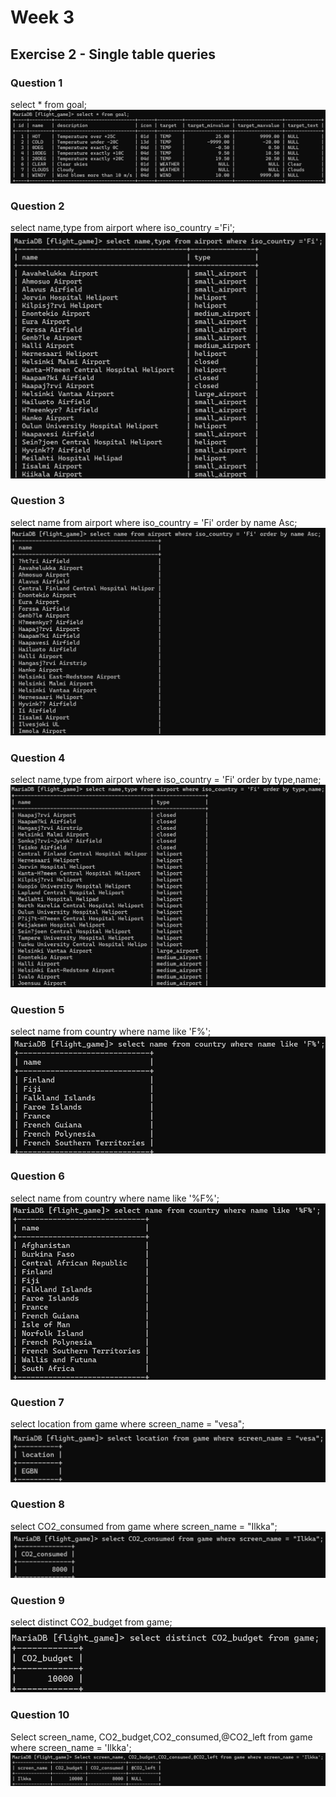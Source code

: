 # Week 3
## Exercise 2 - Single table queries
### Question 1
select * from goal;
![screenshot](Screenshot1.png)

### Question 2
select name,type from airport where iso_country ='Fi';
![screenshot](Screenshot2.png)

### Question 3
select name from airport where iso_country = 'Fi' order by name Asc;
![screenshot](Screenshot3.png)

### Question 4
select name,type from airport where iso_country = 'Fi' order by type,name;
![screenshot](Screenshot4.png)

### Question 5
select name from country where name like 'F%';
![screenshot](Screenshot5.png)

### Question 6
select name from country where name like '%F%';
![screenshot](Screenshot6.png)

### Question 7
select location from game where screen_name = "vesa";
![screenshot](Screenshot7.png)

### Question 8
select CO2_consumed from game where screen_name = "Ilkka";
![screenshot](Screenshot8.png)

### Question 9
select distinct CO2_budget from game;
![screenshot](Screenshot9.png)

### Question 10
Select screen_name, CO2_budget,CO2_consumed,@CO2_left from game where screen_name = 'Ilkka';
![screenshot](Screenshot10.png)
